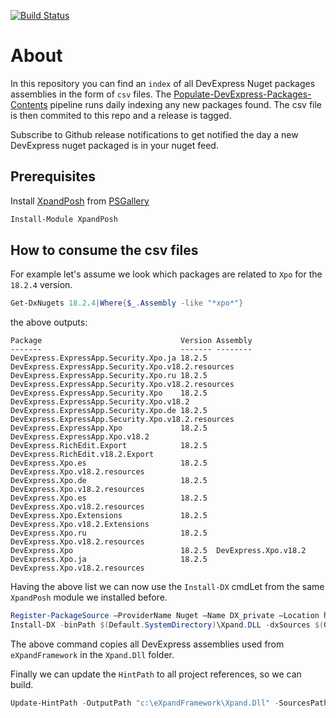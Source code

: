 [![Build Status](https://dev.azure.com/eXpandDevOps/eXpandFramework/_apis/build/status/Populate-DevExpress-Packages-Contents?branchName=master)](https://dev.azure.com/eXpandDevOps/eXpandFramework/_build/latest?definitionId=36&branchName=master)
# About

In this repository you can find an `index` of all DevExpress Nuget packages assemblies in the form of `csv` files. The [Populate-DevExpress-Packages-Contents](https://github.com/eXpandFramework/Azure-Tasks/blob/master/Populate-DevExpress-Packages-Contents.yml) pipeline runs daily indexing any new packages found. The csv file is then commited to this repo and a release is tagged. 

Subscribe to Github release notifications to get notified the day a new DevExpress nuget packaged is in your nuget feed.

## Prerequisites
Install [XpandPosh](https://www.powershellgallery.com/packages/XpandPosh/) from [PSGallery](https://www.powershellgallery.com/)

```ps1
Install-Module XpandPosh
```
## How to consume the csv files
For example let's assume we look which packages are related to `Xpo` for the `18.2.4` version.
```ps1
Get-DxNugets 18.2.4|Where{$_.Assembly -like "*xpo*"}
```
the above outputs:
```
Package                               Version Assembly
-------                               ------- --------
DevExpress.ExpressApp.Security.Xpo.ja 18.2.5  DevExpress.ExpressApp.Security.Xpo.v18.2.resources
DevExpress.ExpressApp.Security.Xpo.ru 18.2.5  DevExpress.ExpressApp.Security.Xpo.v18.2.resources
DevExpress.ExpressApp.Security.Xpo    18.2.5  DevExpress.ExpressApp.Security.Xpo.v18.2
DevExpress.ExpressApp.Security.Xpo.de 18.2.5  DevExpress.ExpressApp.Security.Xpo.v18.2.resources
DevExpress.ExpressApp.Xpo             18.2.5  DevExpress.ExpressApp.Xpo.v18.2
DevExpress.RichEdit.Export            18.2.5  DevExpress.RichEdit.v18.2.Export
DevExpress.Xpo.es                     18.2.5  DevExpress.Xpo.v18.2.resources
DevExpress.Xpo.de                     18.2.5  DevExpress.Xpo.v18.2.resources
DevExpress.Xpo.es                     18.2.5  DevExpress.Xpo.v18.2.resources
DevExpress.Xpo.Extensions             18.2.5  DevExpress.Xpo.v18.2.Extensions
DevExpress.Xpo.ru                     18.2.5  DevExpress.Xpo.v18.2.resources
DevExpress.Xpo                        18.2.5  DevExpress.Xpo.v18.2
DevExpress.Xpo.ja                     18.2.5  DevExpress.Xpo.v18.2.resources
```

Having the above list we can now use the `Install-DX` cmdLet from the same `XpandPosh` module we installed before.

```ps1
Register-PackageSource –ProviderName Nuget –Name DX_private –Location https://nuget.devexpress.com/YOURTOKEN
Install-DX -binPath $(Default.SystemDirectory)\Xpand.DLL -dxSources $(Get-PackageSourceLocations -join ";") -sourcePath $(Default.SystemDirectory) -dxVersion 18.2.5 

```
The above command copies all DevExpress assemblies used from `eXpandFramework` in the `Xpand.Dll` folder.

Finally we can update the `HintPath` to all project references, so we can build.

```ps1
Update-HintPath -OutputPath "c:\eXpandFramework\Xpand.Dll" -SourcesPath "c:\eXpandFramework"
```

